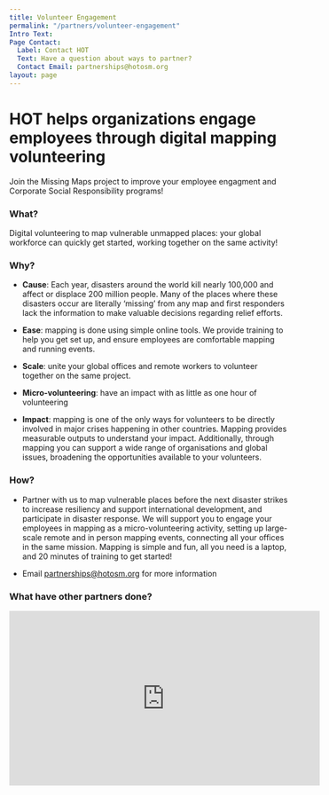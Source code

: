 ```yaml
---
title: Volunteer Engagement
permalink: "/partners/volunteer-engagement"
Intro Text: 
Page Contact:
  Label: Contact HOT
  Text: Have a question about ways to partner?
  Contact Email: partnerships@hotosm.org
layout: page
---
```


# HOT helps organizations engage employees through digital mapping volunteering  


Join the Missing Maps project to improve your employee engagment and Corporate Social Responsibility programs!

### What?

Digital volunteering to map vulnerable unmapped places: your global workforce can quickly get started, working together on the same activity!
 
### Why?
* **Cause**: Each year, disasters around the world kill nearly 100,000 and affect or displace 200 million people. Many of the places where these disasters occur are literally ‘missing’ from any map and first responders lack the information to make valuable decisions regarding relief efforts.

* **Ease**: mapping is done using simple online tools. We provide training to help you get set up, and ensure employees are comfortable mapping and running events.

* **Scale**: unite your global offices and remote workers to volunteer together on the same project.

* **Micro-volunteering**: have an impact with as little as one hour of volunteering

* **Impact**: mapping is one of the only ways for volunteers to be directly involved in major crises happening in other countries. Mapping provides measurable outputs to understand your impact. Additionally, through mapping you can support a wide range of organisations and global issues, broadening the opportunities available to your volunteers.

### How?

* Partner with us to map vulnerable places before the next disaster strikes to increase resiliency and support international development, and participate in disaster response. We will support you to engage your employees in mapping as a micro-volunteering activity, setting up large-scale remote and in person mapping events, connecting all your offices in the same mission. Mapping is simple and fun, all you need is a laptop, and 20 minutes of training to get started!

* Email [partnerships@hotosm.org](mailto:partnerships@hotosm.org) for more information

### What have other partners done?
<iframe width="560" height="315" src="https://www.youtube.com/embed/tHr6Pf4W_gg" frameborder="0" allow="autoplay; encrypted-media" allowfullscreen></iframe>